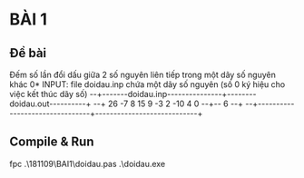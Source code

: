 # BÀI 1

## Đề bài

Đếm số lần đổi dấu giữa 2 số nguyên liên tiếp trong một dãy số nguyên khác 0*
INPUT: file doidau.inp chứa một dãy số nguyên (số 0 ký hiệu cho việc kết thúc dãy số)
--+-------doidau.inp---------------+--------doidau.out----------+
--+  26 -7 8 15 9 -3 2 -10 4 0   --+-- 6                      --+
--+--------------------------------+----------------------------+

## Compile & Run

fpc .\181109\BAI1\doidau.pas
.\doidau.exe
